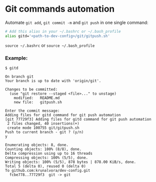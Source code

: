 # Git commands automation

Automate `git add`, `git commit -m` and `git push` in one single command:

```bash
# Add this alias in your ~/.bashrc or ~/.bash_profile
alias gitd='<path-to-dev-config>/git/gitpush.sh'
```

`source ~/.bashrc` or `source ~/.bash_profile`

### Example:
```shell
$ gitd

On branch git
Your branch is up to date with 'origin/git'.

Changes to be committed:
  (use "git restore --staged <file>..." to unstage)
	modified:   README.md
	new file:   gitpush.sh

Enter the commit message:
Adding files for gitd command for git push automation
[git 77729f3] Adding files for gitd command for git push automation
 2 files changed, 40 insertions(+)
 create mode 100755 git/gitpush.sh
Push to current branch - git ? (y/n)
y

Enumerating objects: 8, done.
Counting objects: 100% (8/8), done.
Delta compression using up to 16 threads
Compressing objects: 100% (5/5), done.
Writing objects: 100% (5/5), 878 bytes | 878.00 KiB/s, done.
Total 5 (delta 0), reused 0 (delta 0)
To github.com:krunalvora/dev-config.git
  fcbe778..77729f3  git -> git

```


